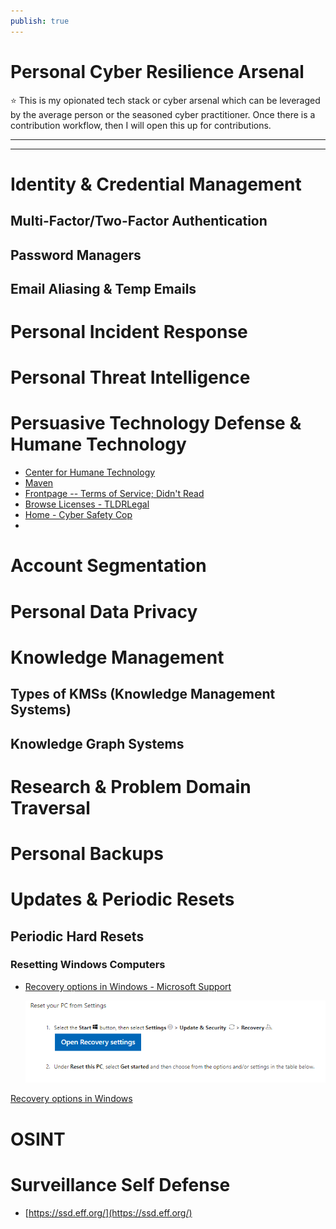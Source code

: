 ```yaml
---
publish: true
---
```

# Personal Cyber Resilience Arsenal

<aside>
⭐ This is my opionated tech stack or cyber arsenal which can be leveraged by the average person or the seasoned cyber practitioner. Once there is a contribution workflow, then I will open this up for contributions.

</aside>

---

---

# Identity & Credential Management

## Multi-Factor/Two-Factor Authentication

## Password Managers

## Email Aliasing & Temp Emails

# Personal Incident Response

# Personal Threat Intelligence

# Persuasive Technology Defense & Humane Technology

- [Center for Humane Technology](https://www.humanetech.com/)
- [Maven](https://www.heymaven.com/)
- [Frontpage -- Terms of Service; Didn't Read](https://tosdr.org/)
- [Browse Licenses - TLDRLegal](https://www.tldrlegal.com/browse)
- [Home - Cyber Safety Cop](https://cybersafetycop.com/)
- 

# Account Segmentation

# Personal Data Privacy

# Knowledge Management

## Types of KMSs (Knowledge Management Systems)

## Knowledge Graph Systems

# Research & Problem Domain Traversal

# Personal Backups

# Updates & Periodic Resets

## Periodic Hard Resets

### Resetting Windows Computers

- [Recovery options in Windows - Microsoft Support](https://support.microsoft.com/en-us/windows/recovery-options-in-windows-31ce2444-7de3-818c-d626-e3b5a3024da5)
    
    ![Untitled](Personal%20Cyber%20Resilience%20Arsenal/Untitled.png)
    

[Recovery options in Windows](https://support.microsoft.com/en-us/windows/recovery-options-in-windows-31ce2444-7de3-818c-d626-e3b5a3024da5)

# OSINT

# Surveillance Self Defense

- [https://ssd.eff.org/](https://ssd.eff.org/)